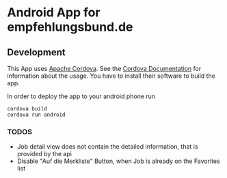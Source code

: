 # Android App for empfehlungsbund.de

## Development

This App uses [Apache Cordova](http://cordova.apache.org/).
See the [Cordova Documentation](http://cordova.apache.org/docs/en/3.1.0/) for information about the usage.
You have to install their software to build the app.

In order to deploy the app to your android phone run

```
cordova build
cordova run android
```


### TODOS

+ Job detail view does not contain the detailed information, that is provided by the api
+ Disable "Auf die Merkliste" Button, when Job is already on the Favorites list

